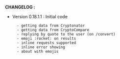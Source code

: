 **CHANGELOG :**

+ Version 0.18.1.1 : Initial code

        - getting data from Cryptonator
        - getting data from CryptoCompare
        - replying by quote to the user (on /convert)
        - emoji :rocket: on results
        - inline requests supported
        - inline error showing
        - about with emojis
